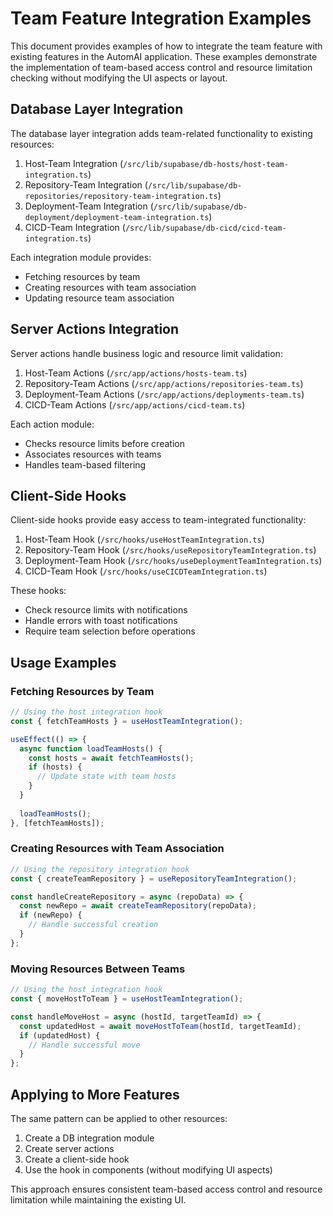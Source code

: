 # Team Feature Integration Examples

This document provides examples of how to integrate the team feature with existing features in the AutomAI application. These examples demonstrate the implementation of team-based access control and resource limitation checking without modifying the UI aspects or layout.

## Database Layer Integration

The database layer integration adds team-related functionality to existing resources:

1. Host-Team Integration (`/src/lib/supabase/db-hosts/host-team-integration.ts`)
2. Repository-Team Integration (`/src/lib/supabase/db-repositories/repository-team-integration.ts`)
3. Deployment-Team Integration (`/src/lib/supabase/db-deployment/deployment-team-integration.ts`)
4. CICD-Team Integration (`/src/lib/supabase/db-cicd/cicd-team-integration.ts`)

Each integration module provides:
- Fetching resources by team
- Creating resources with team association
- Updating resource team association

## Server Actions Integration

Server actions handle business logic and resource limit validation:

1. Host-Team Actions (`/src/app/actions/hosts-team.ts`)
2. Repository-Team Actions (`/src/app/actions/repositories-team.ts`)
3. Deployment-Team Actions (`/src/app/actions/deployments-team.ts`)
4. CICD-Team Actions (`/src/app/actions/cicd-team.ts`)

Each action module:
- Checks resource limits before creation
- Associates resources with teams
- Handles team-based filtering

## Client-Side Hooks

Client-side hooks provide easy access to team-integrated functionality:

1. Host-Team Hook (`/src/hooks/useHostTeamIntegration.ts`)
2. Repository-Team Hook (`/src/hooks/useRepositoryTeamIntegration.ts`)
3. Deployment-Team Hook (`/src/hooks/useDeploymentTeamIntegration.ts`)
4. CICD-Team Hook (`/src/hooks/useCICDTeamIntegration.ts`)

These hooks:
- Check resource limits with notifications
- Handle errors with toast notifications
- Require team selection before operations

## Usage Examples

### Fetching Resources by Team

```typescript
// Using the host integration hook
const { fetchTeamHosts } = useHostTeamIntegration();

useEffect(() => {
  async function loadTeamHosts() {
    const hosts = await fetchTeamHosts();
    if (hosts) {
      // Update state with team hosts
    }
  }
  
  loadTeamHosts();
}, [fetchTeamHosts]);
```

### Creating Resources with Team Association

```typescript
// Using the repository integration hook
const { createTeamRepository } = useRepositoryTeamIntegration();

const handleCreateRepository = async (repoData) => {
  const newRepo = await createTeamRepository(repoData);
  if (newRepo) {
    // Handle successful creation
  }
};
```

### Moving Resources Between Teams

```typescript
// Using the host integration hook
const { moveHostToTeam } = useHostTeamIntegration();

const handleMoveHost = async (hostId, targetTeamId) => {
  const updatedHost = await moveHostToTeam(hostId, targetTeamId);
  if (updatedHost) {
    // Handle successful move
  }
};
```

## Applying to More Features

The same pattern can be applied to other resources:

1. Create a DB integration module
2. Create server actions
3. Create a client-side hook
4. Use the hook in components (without modifying UI aspects)

This approach ensures consistent team-based access control and resource limitation while maintaining the existing UI.